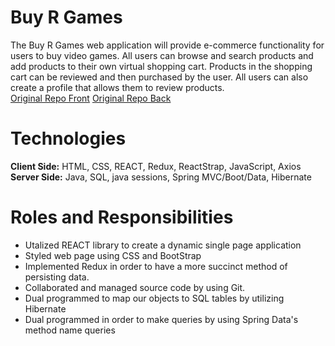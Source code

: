 # Buy R Games
The Buy R Games web application will provide e-commerce functionality for users to buy video games. All users can browse and search products and add products to their own virtual shopping cart. Products in the shopping cart can be reviewed and then purchased by the user. All users can also create a profile that allows them to review products.
<br/>
[Original Repo Front](https://github.com/shamikulamin/BuyRGames-front)
[Original Repo Back](https://github.com/shamikulamin/BuyRGames-back)
# Technologies
<b>Client Side:</b> HTML, CSS, REACT, Redux, ReactStrap, JavaScript, Axios
<br/>
<b>Server Side:</b> Java, SQL, java sessions, Spring MVC/Boot/Data, Hibernate

 # Roles and Responsibilities
* Utalized REACT library to create a dynamic single page application
* Styled web page using CSS and BootStrap
* Implemented Redux in order to have a more succinct method of persisting data.
* Collaborated and managed source code by using Git.
* Dual programmed to map our objects to SQL tables by utilizing Hibernate
* Dual programmed in order to make queries by using Spring Data's method name queries
